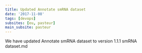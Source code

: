 ```yaml
---
title: Updated Annotate smRNA dataset
date: '2017-11-08'
tags: [devops]
subsites: [eu, pasteur]
main_subsite: pasteur
---
```


We have updated Annotate smRNA dataset to  version 1.1.1 smRNA dataset.md

